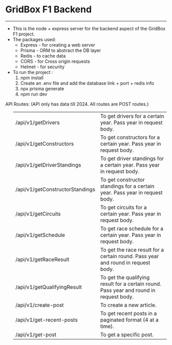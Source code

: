 <h1>GridBox F1 Backend</h1>
<hr/>
<p>
<ul>

<li>This is the node + express server for the backend aspect of the GridBox F1 project. </li>

<li>The packages used:
    <ul>
    <li>Express - for creating a web server</li>
    <li>Prisma - ORM to abstract the DB layer</li>
    <li>Redis - to cache data</li>
    <li>CORS - for Cross origin requests</li>
    <li>Helmet - for security</li>
    </ul>
</li>

<li>To run the project : 
    <ol>
    <li>npm install</li>
    <li>Create an .env file and add the database link + port + redis info</li>
    <li>npx prisma generate</li>
    <li>npm run dev</li>
    </ol>
</li>
</ul>

API Routes: (API only has data till 2024. All routes are POST routes.)

<ul>
<table>
    <tr>
    <td>/api/v1/getDrivers</td>
    <td>To get drivers for a certain year. Pass year in request body.</td>
    </tr>
    <tr>
    <td>/api/v1/getConstructors</td>
    <td>To get constructors for a certain year. Pass year in request body.</td>
    </tr>
    <tr>
    <td>/api/v1/getDriverStandings</td>
    <td>To get driver standings for a certain year. Pass year in request body.</td>
    </tr>
    <tr>
    <td>/api/v1/getConstructorStandings</td>
    <td>To get constructor standings for a certain year. Pass year in request body.</td>
    </tr>
    <tr>
    <td>/api/v1/getCircuits</td>
    <td>To get circuits for a certain year. Pass year in request body.</td>
    </tr>
    <tr>
    <td>/api/v1/getSchedule</td>
    <td> To get race schedule for a certain year. Pass year in request body.</td>
    </tr>
    <tr>
    <td>/api/v1/getRaceResult</td>
    <td> To get the race result for a certain round. Pass year and round in request body.</td>
    </tr>
    <tr>
    <td>/api/v1/getQualifyingResult</td>
    <td>  To get the qualifying result for a certain round. Pass year and round in request body.</td>
    </tr>
    <tr>
    <td>/api/v1/create-post</td>
    <td>To create a new article.</td>
    </tr>
    <tr>
    <td>/api/v1/get-recent-posts</td>
    <td>To get recent posts in a paginated format (4 at a time).</td>
    </tr>
    <tr>
    <td>/api/v1/get-post</td>
    <td>To get a specific post.</td>
    </tr>
    </table>
</p>